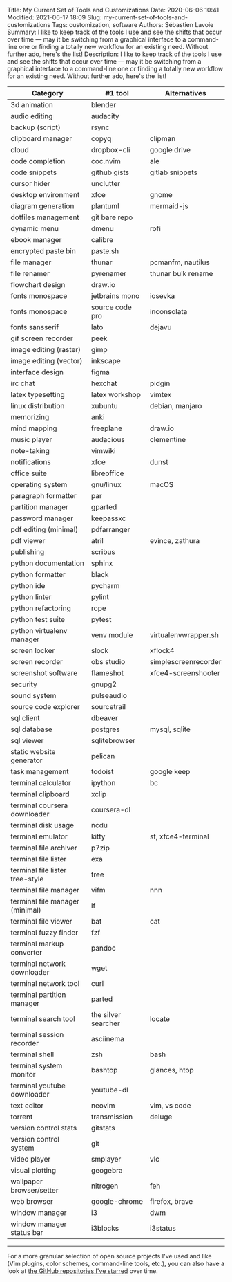 Title: My Current Set of Tools and Customizations
Date: 2020-06-06 10:41
Modified: 2021-06-17 18:09
Slug: my-current-set-of-tools-and-customizations
Tags: customization, software
Authors: Sébastien Lavoie
Summary: I like to keep track of the tools I use and see the shifts that occur over time — may it be switching from a graphical interface to a command-line one or finding a totally new workflow for an existing need. Without further ado, here's the list!
Description: I like to keep track of the tools I use and see the shifts that occur over time — may it be switching from a graphical interface to a command-line one or finding a totally new workflow for an existing need. Without further ado, here's the list!

| Category                        | #1 tool             | Alternatives         |
| ------------------------------- | ------------------- | -------------------- |
| 3d animation                    | blender             |                      |
| audio editing                   | audacity            |                      |
| backup (script)                 | rsync               |                      |
| clipboard manager               | copyq               | clipman              |
| cloud                           | dropbox-cli         | google drive         |
| code completion                 | coc.nvim            | ale                  |
| code snippets                   | github gists        | gitlab snippets      |
| cursor hider                    | unclutter           |                      |
| desktop environment             | xfce                | gnome                |
| diagram generation              | plantuml            | mermaid-js           |
| dotfiles management             | git bare repo       |                      |
| dynamic menu                    | dmenu               | rofi                 |
| ebook manager                   | calibre             |                      |
| encrypted paste bin             | paste.sh            |                      |
| file manager                    | thunar              | pcmanfm, nautilus    |
| file renamer                    | pyrenamer           | thunar bulk rename   |
| flowchart design                | draw.io             |                      |
| fonts monospace                 | jetbrains mono      | iosevka              |
| fonts monospace                 | source code pro     | inconsolata          |
| fonts sansserif                 | lato                | dejavu               |
| gif screen recorder             | peek                |                      |
| image editing (raster)          | gimp                |                      |
| image editing (vector)          | inkscape            |                      |
| interface design                | figma               |                      |
| irc chat                        | hexchat             | pidgin               |
| latex typesetting               | latex workshop      | vimtex               |
| linux distribution              | xubuntu             | debian, manjaro      |
| memorizing                      | anki                |                      |
| mind mapping                    | freeplane           | draw.io              |
| music player                    | audacious           | clementine           |
| note-taking                     | vimwiki             |                      |
| notifications                   | xfce                | dunst                |
| office suite                    | libreoffice         |                      |
| operating system                | gnu/linux           | macOS                |
| paragraph formatter             | par                 |                      |
| partition manager               | gparted             |                      |
| password manager                | keepassxc           |                      |
| pdf editing (minimal)           | pdfarranger         |                      |
| pdf viewer                      | atril               | evince, zathura      |
| publishing                      | scribus             |                      |
| python documentation            | sphinx              |                      |
| python formatter                | black               |                      |
| python ide                      | pycharm             |                      |
| python linter                   | pylint              |                      |
| python refactoring              | rope                |                      |
| python test suite               | pytest              |                      |
| python virtualenv manager       | venv module         | virtualenvwrapper.sh |
| screen locker                   | slock               | xflock4              |
| screen recorder                 | obs studio          | simplescreenrecorder |
| screenshot software             | flameshot           | xfce4-screenshooter  |
| security                        | gnupg2              |                      |
| sound system                    | pulseaudio          |                      |
| source code explorer            | sourcetrail         |                      |
| sql client                      | dbeaver             |                      |
| sql database                    | postgres            | mysql, sqlite        |
| sql viewer                      | sqlitebrowser       |                      |
| static website generator        | pelican             |                      |
| task management                 | todoist             | google keep          |
| terminal calculator             | ipython             | bc                   |
| terminal clipboard              | xclip               |                      |
| terminal coursera downloader    | coursera-dl         |                      |
| terminal disk usage             | ncdu                |                      |
| terminal emulator               | kitty               | st, xfce4-terminal   |
| terminal file archiver          | p7zip               |                      |
| terminal file lister            | exa                 |                      |
| terminal file lister tree-style | tree                |                      |
| terminal file manager           | vifm                | nnn                  |
| terminal file manager (minimal) | lf                  |                      |
| terminal file viewer            | bat                 | cat                  |
| terminal fuzzy finder           | fzf                 |                      |
| terminal markup converter       | pandoc              |                      |
| terminal network downloader     | wget                |                      |
| terminal network tool           | curl                |                      |
| terminal partition manager      | parted              |                      |
| terminal search tool            | the silver searcher | locate               |
| terminal session recorder       | asciinema           |                      |
| terminal shell                  | zsh                 | bash                 |
| terminal system monitor         | bashtop             | glances, htop        |
| terminal youtube downloader     | youtube-dl          |                      |
| text editor                     | neovim              | vim, vs code         |
| torrent                         | transmission        | deluge               |
| version control stats           | gitstats            |                      |
| version control system          | git                 |                      |
| video player                    | smplayer            | vlc                  |
| visual plotting                 | geogebra            |                      |
| wallpaper browser/setter        | nitrogen            | feh                  |
| web browser                     | google-chrome       | firefox, brave       |
| window manager                  | i3                  | dwm                  |
| window manager status bar       | i3blocks            | i3status             |

---

For a more granular selection of open source projects I've used and like (Vim plugins, color schemes, command-line tools, etc.), you can also have a look at [the GitHub repositories I've starred](https://github.com/sglavoie?tab=stars) over time.
